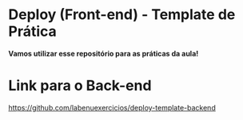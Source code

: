 # Deploy (Front-end) - Template de Prática
**Vamos utilizar esse repositório para as práticas da aula!**

# Link para o Back-end
https://github.com/labenuexercicios/deploy-template-backend


